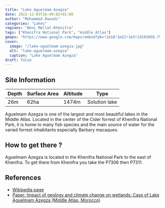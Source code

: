 ```yaml
---
title: "Lake Aguelmam Azegza"
date: 2022-12-03T16:49:02+01:00
author: "Mohammed Daoudi"
categories: "Lakes"
regions: "Béni Mellal-Khénifra"
tags: ["Khenifra National Park", "middle Atlas"]
gmaps: "https://www.google.com/maps/embed?pb=!1m18!1m12!1m3!1d191058.75810451253!2d-5.738379925301175!3d32.874944271097476!2m3!1f0!2f0!3f0!3m2!1i1024!2i768!4f13.1!3m3!1m2!1s0xda18a6510954069%3A0x1aff46b0f4a9cb3c!2sAguelmame%20Aziza!5e0!3m2!1sen!2sma!4v1670084235243!5m2!1sen!2sma"
cover:
  image: "/lake-aguelmam-azegza.jpg"
  alt: "lake-aguelmam-azegza"
  caption: "Lake Aguelmam Azegza"
draft: false
---
```


## Site Information

| Depth | Surface Area | Altitude | Type          |
| ---   | ---          | ---      | ---           |
| 26m   | 62ha         | 1474m    | Solution lake |

Aguelmam Azegza is one of the largest and most beautiful lakes in the Middle Atlas. Located in the center of the Cider forrest of Khenifra National Park, it is home to many fish species and the main source of water for the varied forrest inhabitants especially Barbary macaques.

## How to get there ?
Aguelmam Azegza is located in the Khenifra National Park to the east of Khenifra. To get there from Khenifra you take the P7306 then P7311.

## References
- [Wikipedia page](https://fr.wikipedia.org/wiki/Aguelmam_Azegza)
- [Paper: Impact of geology and climate change on wetlands: Case of Lake Aguelmam Azegza (Middle Atlas, Morocco)](https://www.researchgate.net/publication/358042532_Impact_of_geology_and_climate_change_on_wetlands_Case_of_Lake_Aguelmam_Azegza_Middle_Atlas_Morocco)
